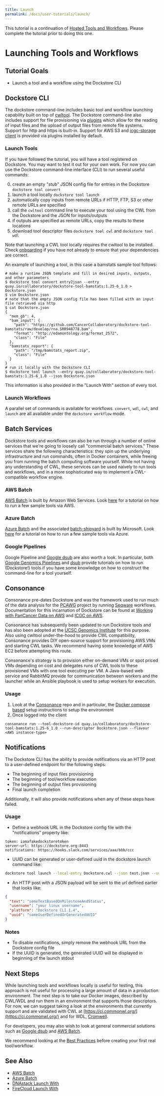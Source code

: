 ```yaml
---
title: Launch
permalink: /docs/user-tutorials/launch/
---
```

<div class="alert alert-info">
This tutorial is a continuation of <a href="/docs/publisher-tutorials/hosted-tools-and-workflows/">Hosted Tools and Workflows</a>. Please complete the tutorial prior to doing this one.
</div>

# Launching Tools and Workflows
## Tutorial Goals
* Launch a tool and a workflow using the Dockstore CLI

## Dockstore CLI

The dockstore command-line includes basic tool and workflow launching capability built on top of [cwltool](https://github.com/common-workflow-language/cwltool). The Dockstore command-line also includes support for file provisioning via [plugins](https://github.com/ga4gh/dockstore/tree/develop/dockstore-file-plugin-parent) which allow for the reading of input files and the upload of output files from remote file systems. Support for http and https is built-in. Support for AWS S3 and [icgc-storage client](https://github.com/dockstore/icgc-storage-client-plugin) is provided via plugins installed by default.

### Launch Tools

If you have followed the tutorial, you will have a tool registered on Dockstore. You may want to test it out for your own work. For now you can use the Dockstore command-line interface (CLI) to run several useful commands:

0. create an empty "stub" JSON config file for entries in the Dockstore `dockstore tool convert`
0. launch a tool locally `dockstore tool launch`
  0. automatically copy inputs from remote URLs if HTTP, FTP, S3 or other remote URLs are specified
  0. call the `cwltool` command line to execute your tool using the CWL from the Dockstore and the JSON for inputs/outputs
  0. if outputs are specified as remote URLs, copy the results to these locations
0. download tool descriptor files `dockstore tool cwl` and `dockstore tool wdl`

Note that launching a CWL tool locally requires the cwltool to be installed. Check [onboarding](https://dockstore.org/onboarding) if you have not already to ensure that your dependencies are correct.

An example of launching a tool, in this case a bamstats sample tool follows:

```
# make a runtime JSON template and fill in desired inputs, outputs, and other parameters
$ dockstore tool convert entry2json --entry quay.io/collaboratory/dockstore-tool-bamstats:1.25-6_1.0 > Dockstore.json
$ vim Dockstore.json
# note that the empty JSON config file has been filled with an input file retrieved via http
$ cat Dockstore.json
{
  "mem_gb": 4,
  "bam_input": {
    "path": "https://github.com/CancerCollaboratory/dockstore-tool-bamstats/raw/develop/rna.SRR948778.bam",
    "format": "http://edamontology.org/format_2572",
    "class": "File"
  },
  "bamstats_report": {
    "path": "/tmp/bamstats_report.zip",
    "class": "File"
  }
}
# run it locally with the Dockstore CLI
$ dockstore tool launch --entry quay.io/collaboratory/dockstore-tool-bamstats:1.25-6_1.0 --json Dockstore.json
```

This information is also provided in the "Launch With" section of every tool.

### Launch Workflows

A parallel set of commands is available for workflows. `convert`, `wdl`, `cwl`, and `launch` are all available under the `dockstore workflow` mode.

## Batch Services

Dockstore tools and workflows can also be run through a number of online services that we're going to loosely call "commercial batch services." These services share the following characteristics: they spin up the underlying infrastructure and run commands, often in Docker containers, while freeing you from running the batch computing software yourself. While not having any understanding of CWL, these services can be used naively to run tools and workflows, and in a more sophisticated way to implement a CWL-compatible workflow engine.  

### AWS Batch

[AWS Batch](https://aws.amazon.com/batch/) is built by Amazon Web Services. Look [here](/docs/publisher-tutorials/aws-batch) for a tutorial on how to run a few sample tools via AWS.

### Azure Batch

[Azure Batch](https://azure.microsoft.com/en-us/services/batch/) and the associated [batch-shipyard](https://github.com/Azure/batch-shipyard) is built by Microsoft. Look [here](/docs/publisher-tutorials/azure-batch) for a tutorial on how to run a few sample tools via Azure.

### Google Pipelines

Google Pipeline and [Google dsub](https://github.com/googlegenomics/dsub) are also worth a look. In particular, both [Google Genomics Pipelines](https://cloud.google.com/genomics/v1alpha2/pipelines) and [dsub](https://cloud.google.com/genomics/v1alpha2/dsub) provide tutorials on how to run  (Dockstore!) tools if you have some knowledge on how to construct the command-line for a tool yourself.

## Consonance

Consonance pre-dates Dockstore and was the framework used to run much of the data analysis for the [PCAWG](https://dcc.icgc.org/pcawg#!%2Fmutations) project by running [Seqware](https://seqware.github.io/) workflows. Documentation for this incarnation of Dockstore can be found at [Working with PanCancer Data on AWS](http://icgc.org/working-pancancer-data-aws) and [ICGC on AWS](https://aws.amazon.com/public-datasets/icgc/).

Consonance has subsequently been updated to run Dockstore tools and has also been adopted at the [UCSC Genomics Institute](https://github.com/BD2KGenomics/dcc-ops) for this purpose. Also using cwltool under-the-hood to provide CWL compatibility, Consonance provides DIY open-source support for provisioning AWS VMs and starting CWL tasks. We recommend having some knowledge of AWS EC2 before attempting this route.

Consonance's strategy is to provision either on-demand VMs or spot priced VMs depending on cost and delegates runs of CWL tools to these provisioned VMs with one tool executing per VM. A Java-based web service and RabbitMQ provide for communication between workers and the launcher while an Ansible playbook is used to setup workers for execution.

### Usage

1. Look at the [Consonance](https://github.com/Consonance/consonance) repo and in particular, the [Docker compose based](https://github.com/Consonance/consonance/tree/develop/container-admin) setup instructions to setup the environment
2. Once logged into the client
```
consonance run --tool-dockstore-id quay.io/collaboratory/dockstore-tool-bamstats:1.25-6_1.0 --run-descriptor Dockstore.json --flavour <AWS instance-type>
```

## Notifications
The Dockstore CLI has the ability to provide notifications via an HTTP post to a user-defined endpoint for the following steps:
- The beginning of input files provisioning
- The beginning of tool/workflow execution
- The beginning of output files provisioning
- Final launch completion

Additionally, it will also provide notifications when any of these steps have failed.

### Usage
- Define a webhook URL in the Dockstore config file with the "notifications" property like:
```
token: iamafakedockstoretoken
server-url: https://dockstore.org:8443
notifications: https://hooks.slack.com/services/aaa/bbb/ccc
```
- UUID can be generated or user-defined uuid in the dockstore launch command like:
```bash
dockstore tool launch --local-entry Dockstore.cwl --json test.json --uuid fakeUUID
```
- An HTTP post with a JSON payload will be sent to the url defined earlier that looks like:
```json
{
  "text": "someTextBasedOnMilestoneAndStatus",
  "username": "your linux username",
  "platform": "Dockstore CLI 1.4",
  "uuid": "someUserDefinedOrGeneratedUUID"
}
```

### Notes
- To disable notifications, simply remove the webhook URL from the Dockstore config file
- If the UUID is generated, the generated UUID will be displayed in beginning of the launch stdout

## Next Steps

While launching tools and workflows locally is useful for testing, this approach is not useful for processing a large amount of data in a production environment. The next step is to take our Docker images, described by CWL/WDL and run them in an environment that supports those descriptors. For now, we can suggest taking a look at the environments that currently support and are validated with CWL at [https://ci.commonwl.org/](https://ci.commonwl.org/) and for WDL, [Cromwell](https://github.com/broadinstitute/cromwell).

For developers, you may also wish to look at general commercial solutions such as [Google dsub](https://github.com/googlegenomics/task-submission-tools) and [AWS Batch](https://aws.amazon.com/batch/).

We recommend looking at the [Best Practices](/docs/publisher-tutorials/best-practices-toc/) before creating your first real tool/workflow.

## See Also
* [AWS Batch](/docs/publisher-tutorials/aws-batch/)
* [Azure Batch](/docs/publisher-tutorials/azure-batch/)
* [DNAstack Launch With](/docs/user-tutorials/dnastack-launch-with/)
* [FireCloud Launch With](/docs/user-tutorials/firecloud-launch-with/)
